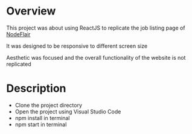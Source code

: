# Overview

This project was about using ReactJS to replicate the job listing page of [NodeFlair](https://www.nodeflair.com/jobs)

It was designed to be responsive to different screen size

Aesthetic was focused and the overall functionality of the website is not replicated

# Description

- Clone the project directory
- Open the project using Visual Studio Code
- npm install in terminal
- npm start in terminal
